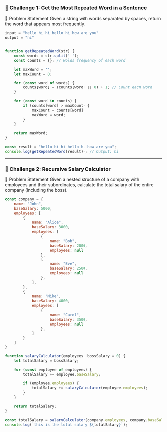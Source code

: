 ### 📌 Challenge 1: Get the Most Repeated Word in a Sentence
🧾 Problem Statement
Given a string with words separated by spaces, return the word that appears most frequently.

```js
input = "hello hi hi hello hi how are you"
output = "hi"


function getRepeatedWord(str) {
    const words = str.split(' ');
    const counts = {}; // Holds frequency of each word

    let maxWord = '';
    let maxCount = 0;

    for (const word of words) {
        counts[word] = (counts[word] || 0) + 1; // Count each word
    }

    for (const word in counts) {
        if (counts[word] > maxCount) {
            maxCount = counts[word];
            maxWord = word;
        }
    }

    return maxWord;
}

const result = "hello hi hi hello hi how are you";
console.log(getRepeatedWord(result)); // Output: hi

```

---


### 📌 Challenge 2: Recursive Salary Calculator
🧾 Problem Statement
Given a nested structure of a company with employees and their subordinates, calculate the total salary of the entire company (including the boss).

```js
const company = {
    name: "John",
    baseSalary: 5000,
    employees: [
        {
            name: "Alice",
            baseSalary: 3000,
            employees: [
                {
                    name: "Bob",
                    baseSalary: 2000,
                    employees: null,
                },
                {
                    name: "Eve",
                    baseSalary: 2500,
                    employees: null,
                },
            ],
        },
        {
            name: "Mike",
            baseSalary: 4000,
            employees: [
                {
                    name: "Carol",
                    baseSalary: 3500,
                    employees: null,
                },
            ]
        }
    ]
}

function salaryCalculator(employees, bossSalary = 0) {
    let totalSalary = bossSalary;

    for (const employee of employees) {
        totalSalary += employee.baseSalary;

        if (employee.employees) {
            totalSalary += salaryCalculator(employee.employees);
        }
    }

    return totalSalary;
}

const totalSalary = salaryCalculator(company.employees, company.baseSalary);
console.log(`this is the total salary ${totalSalary}`);


```
